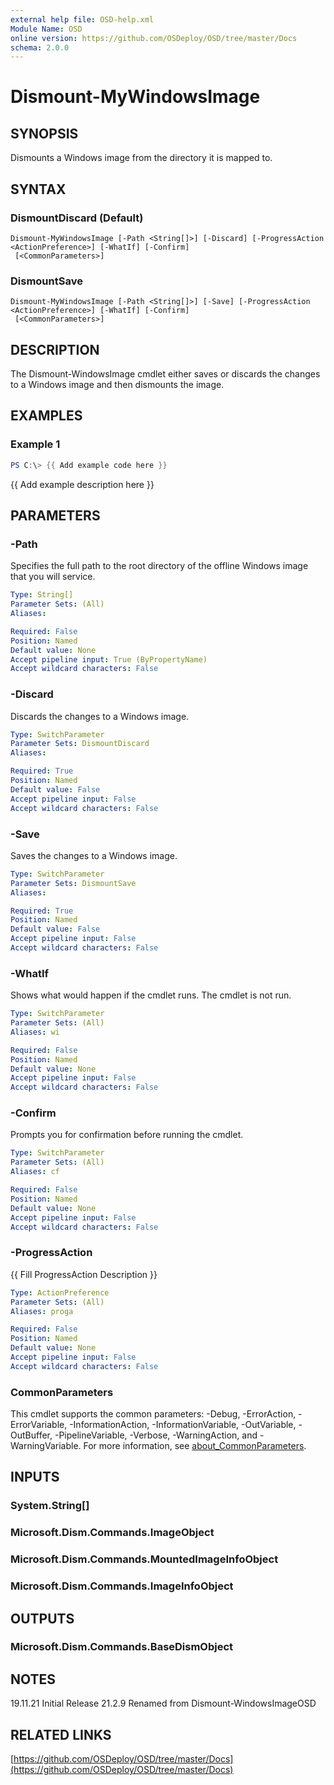 ```yaml
---
external help file: OSD-help.xml
Module Name: OSD
online version: https://github.com/OSDeploy/OSD/tree/master/Docs
schema: 2.0.0
---
```


# Dismount-MyWindowsImage

## SYNOPSIS
Dismounts a Windows image from the directory it is mapped to.

## SYNTAX

### DismountDiscard (Default)
```
Dismount-MyWindowsImage [-Path <String[]>] [-Discard] [-ProgressAction <ActionPreference>] [-WhatIf] [-Confirm]
 [<CommonParameters>]
```

### DismountSave
```
Dismount-MyWindowsImage [-Path <String[]>] [-Save] [-ProgressAction <ActionPreference>] [-WhatIf] [-Confirm]
 [<CommonParameters>]
```

## DESCRIPTION
The Dismount-WindowsImage cmdlet either saves or discards the changes to a Windows image and then dismounts the image.

## EXAMPLES

### Example 1
```powershell
PS C:\> {{ Add example code here }}
```

{{ Add example description here }}

## PARAMETERS

### -Path
Specifies the full path to the root directory of the offline Windows image that you will service.

```yaml
Type: String[]
Parameter Sets: (All)
Aliases:

Required: False
Position: Named
Default value: None
Accept pipeline input: True (ByPropertyName)
Accept wildcard characters: False
```

### -Discard
Discards the changes to a Windows image.

```yaml
Type: SwitchParameter
Parameter Sets: DismountDiscard
Aliases:

Required: True
Position: Named
Default value: False
Accept pipeline input: False
Accept wildcard characters: False
```

### -Save
Saves the changes to a Windows image.

```yaml
Type: SwitchParameter
Parameter Sets: DismountSave
Aliases:

Required: True
Position: Named
Default value: False
Accept pipeline input: False
Accept wildcard characters: False
```

### -WhatIf
Shows what would happen if the cmdlet runs.
The cmdlet is not run.

```yaml
Type: SwitchParameter
Parameter Sets: (All)
Aliases: wi

Required: False
Position: Named
Default value: None
Accept pipeline input: False
Accept wildcard characters: False
```

### -Confirm
Prompts you for confirmation before running the cmdlet.

```yaml
Type: SwitchParameter
Parameter Sets: (All)
Aliases: cf

Required: False
Position: Named
Default value: None
Accept pipeline input: False
Accept wildcard characters: False
```

### -ProgressAction
{{ Fill ProgressAction Description }}

```yaml
Type: ActionPreference
Parameter Sets: (All)
Aliases: proga

Required: False
Position: Named
Default value: None
Accept pipeline input: False
Accept wildcard characters: False
```

### CommonParameters
This cmdlet supports the common parameters: -Debug, -ErrorAction, -ErrorVariable, -InformationAction, -InformationVariable, -OutVariable, -OutBuffer, -PipelineVariable, -Verbose, -WarningAction, and -WarningVariable. For more information, see [about_CommonParameters](http://go.microsoft.com/fwlink/?LinkID=113216).

## INPUTS

### System.String[]
### Microsoft.Dism.Commands.ImageObject
### Microsoft.Dism.Commands.MountedImageInfoObject
### Microsoft.Dism.Commands.ImageInfoObject
## OUTPUTS

### Microsoft.Dism.Commands.BaseDismObject
## NOTES
19.11.21    Initial Release
21.2.9      Renamed from Dismount-WindowsImageOSD

## RELATED LINKS

[https://github.com/OSDeploy/OSD/tree/master/Docs](https://github.com/OSDeploy/OSD/tree/master/Docs)


